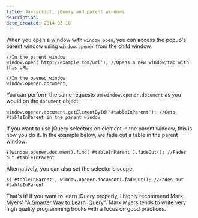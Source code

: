 ```yaml
---
title: Javascript, jQuery and parent windows
description: 
date_created: 2014-03-10
---
```


When you open a window with `window.open`, you can access the popup's parent window using `window.opener` from the child window.

```
//In the parent window
window.open('http://example.com/url'); //Opens a new window/tab with this URL

//In the opened window
window.opener.document;

```

You can perform the same requests on `window.opener.document` as you would on the `document` object:

```
window.opener.document.getElementById('#tableInParent'); //Gets #tableInParent in the parent window

```

If you want to use jQuery selectors on element in the parent window, this is how you do it. In the example below, we fade out a table in the parent window:

```
$(window.opener.document).find('#tableInParent').fadeOut(); //Fades out #tableInParent

```

Alternatively, you can also set the selector's scope:

```
$('#tableInParent', window.opener.document).fadeOut(); //Fades out #tableInParent

```

That's it! If you want to learn jQuery properly, I highly recommend Mark Myers' "[A Smarter Way to Learn jQuery](http://amzn.to/2fAGQhN)". Mark Myers tends to write very high quality programming books with a focus on good practices.

